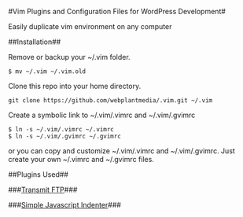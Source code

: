 #Vim Plugins and Configuration Files for WordPress Development#

Easily duplicate vim environment on any computer

##Installation##

Remove or backup your ~/.vim folder.

```
$ mv ~/.vim ~/.vim.old
```

Clone this repo into your home directory.

```
git clone https://github.com/webplantmedia/.vim.git ~/.vim
```

Create a symbolic link to ~/.vim/.vimrc and ~/.vim/.gvimrc

```
$ ln -s ~/.vim/.vimrc ~/.vimrc
$ ln -s ~/.vim/.gvimrc ~/.gvimrc
```

or you can copy and customize ~/.vim/.vimrc and ~/.vim/.gvimrc. Just create your own ~/.vimrc and ~/.gvimrc files.

##Plugins Used##

###[Transmit FTP](https://github.com/webplantmedia/transmit-ftp)###

###[Simple Javascript Indenter](https://github.com/jiangmiao/simple-javascript-indenter)###
